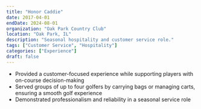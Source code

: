 ```yaml
---
title: "Honor Caddie"
date: 2017-04-01
endDate: 2024-08-01
organization: "Oak Park Country Club"
location: "Oak Park, IL"
description: "Seasonal hospitality and customer service role."
tags: ["Customer Service", "Hospitality"]
categories: ["Experience"]
draft: false
---
```


- Provided a customer-focused experience while supporting players with on-course decision-making
- Served groups of up to four golfers by carrying bags or managing carts, ensuring a smooth golf experience
- Demonstrated professionalism and reliability in a seasonal service role


